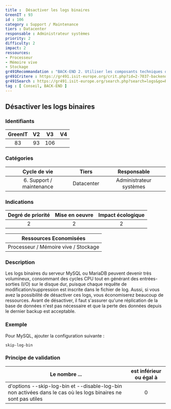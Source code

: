 ```yaml
---
title :  Désactiver les logs binaires
GreenIT : 93 
id : 106
category : Support / Maintenance
tiers : Datacenter
responsable : Administrateur systèmes
priority: 2
difficulty: 2
impact: 2
ressources:
- Processeur
- Mémoire vive
- Stockage
gr491Recommandation : "BACK-END 2. Utiliser les composants techniques qui améliorent les aspects NR, sécurité et performance"
gr491Critere : https://gr491.isit-europe.org/crit.php?id=2-7037-backend-la-mise-en-oeuvre-de-services-est
gr491Search : https://gr491.isit-europe.org/search.php?search=logs&go=Rechercher&famille=&inc=
tag : [ Conseil, BACK-END ]
---
```


## Désactiver les logs binaires

### Identifiants

| GreenIT |  V2  |  V3  |  V4  |
|:-------:|:----:|:----:|:----:|
| 83     | 93  | 106  |      |

### Catégories

| Cycle de vie |  Tiers  |  Responsable  |
|:---------:|:----:|:----:|
| 6. Support / maintenance | Datacenter | Administrateur systèmes |

### Indications

| Degré de priorité |      Mise en oeuvre       |  Impact écologique    |
|:-------------------:|:-------------------------:|:---------------------:|
| 2 | 2 | 2 |

|Ressources Economisées                                      |
|:----------------------------------------------------------:|
|  Processeur / Mémoire vive / Stockage  |

### Description

Les logs binaires du serveur MySQL ou MariaDB peuvent devenir très volumineux, consommant des cycles CPU tout en générant des entrées-sorties (I/O) sur le disque dur, puisque chaque requête de modification/suppression est inscrite dans le fichier de log. Aussi, si vous avez la possibilité de désactiver ces logs, vous économiserez beaucoup de ressources.
Avant de désactiver, il faut s'assurer qu'une réplication de la base de données n'est pas nécessaire et que la perte des données depuis le dernier backup est acceptable.

### Exemple

Pour MySQL, ajouter la configuration suivante :
```
skip-log-bin
```

### Principe de validation

| Le nombre ...     | est inférieur ou égal à   |  
|-------------------|:-------------------------:|
| d'options --skip-log-bin et --disable-log-bin non activées dans le cas où les logs binaires ne sont pas utiles  | 0  |
